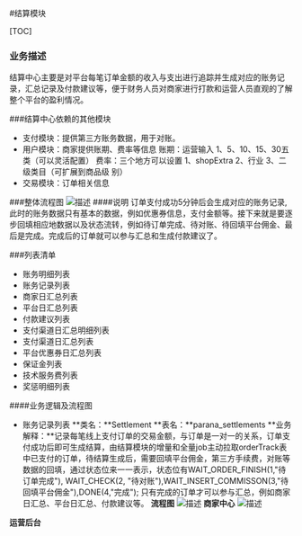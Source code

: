#结算模块

[TOC]

### 业务描述
结算中心主要是对平台每笔订单金额的收入与支出进行追踪并生成对应的账务记录，汇总记录及付款建议等，便于财务人员对商家进行打款和运营人员直观的了解整个平台的盈利情况。


###结算中心依赖的其他模块
+ 支付模块：提供第三方账务数据，用于对账。
+ 用户模块：商家提供账期、费率等信息
   账期：运营输入 1、5、10、15、30五类（可以灵活配置）
   费率：三个地方可以设置 1、shopExtra 2、行业 3、二级类目（可扩展到商品级  别）
+ 交易模块：订单相关信息


###整体流程图
![描述](http://7u2myi.com1.z0.glb.clouddn.com/结算模块整体流程图.png)
####说明
订单支付成功5分钟后会生成对应的账务记录,此时的账务数据只有基本的数据，例如优惠券信息，支付金额等。接下来就是要逐步回填相应地数据以及状态流转，例如待订单完成、待对账、待回填平台佣金、最后是完成。完成后的订单就可以参与汇总和生成付款建议了。

###列表清单
* 账务明细列表
* 账务记录列表
* 商家日汇总列表
* 平台日汇总列表
* 付款建议列表
* 支付渠道日汇总明细列表
* 支付渠道日汇总列表
* 平台优惠券日汇总列表
* 保证金列表
* 技术服务费列表
* 奖惩明细列表

####业务逻辑及流程图
* 账务记录列表
**类名：**Settlement
**表名：**parana_settlements
**业务解释：**记录每笔线上支付订单的交易金额，与订单是一对一的关系，订单支付成功后即可生成结算，由结算模块的增量和全量job主动拉取orderTrack表中已支付的订单，待结算生成后，需要回填平台佣金，第三方手续费，对账等数据的回填，通过状态位来一一表示，状态位有WAIT_ORDER_FINISH(1,"待订单完成"), WAIT_CHECK(2, "待对账"),WAIT_INSERT_COMMISSON(3,"待回填平台佣金"),DONE(4,"完成"); 只有完成的订单才可以参与汇总，例如商家日汇总、平台日汇总、付款建议等。
**流程图**
![描述](http://7u2myi.com1.z0.glb.clouddn.com/结算模块整体流程图.png)
**商家中心**
![描述](http://7u2myi.com1.z0.glb.clouddn.com/商家中心账务记录.gif)

**运营后台**
